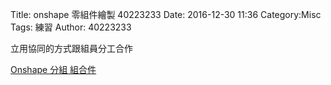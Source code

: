 Title: onshape 零組件繪製 40223233
Date: 2016-12-30 11:36
Category:Misc
Tags: 練習
Author: 40223233

立用協同的方式跟組員分工合作


<!-- PELICAN_END_SUMMARY -->


<a href="https://cad.onshape.com/documents/f723dfa2e7d650d3c8d16304/w/7ae4d158c2e340b2b1c0e43c/e/e8d9ea50e2cb1fdf85595f27">Onshape 分組  組合件</a>
